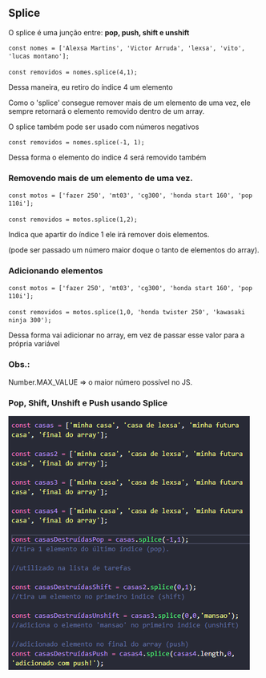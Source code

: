 ## Splice

O splice é uma junção entre: <strong>pop, push, shift e unshift</strong>

    const nomes = ['Alexsa Martins', 'Victor Arruda', 'lexsa', 'vito', 'lucas montano'];

    const removidos = nomes.splice(4,1);

Dessa maneira, eu retiro do índice 4 um elemento

Como o 'splice' consegue remover mais de um elemento de uma vez, ele sempre retornará o elemento removido dentro de um array.

O splice também pode ser usado com números negativos

    const removidos = nomes.splice(-1, 1);

Dessa forma o elemento do indice 4 será removido também 

### Removendo mais de um elemento de uma vez.

    const motos = ['fazer 250', 'mt03', 'cg300', 'honda start 160', 'pop 110i'];

    const removidos = motos.splice(1,2);

Indica que apartir do índice 1 ele irá remover dois elementos.

(pode ser passado um número maior doque o tanto de elementos do array).

### Adicionando elementos

    const motos = ['fazer 250', 'mt03', 'cg300', 'honda start 160', 'pop 110i'];

    const removidos = motos.splice(1,0, 'honda twister 250', 'kawasaki ninja 300');

Dessa forma vai adicionar no array, em vez de passar esse valor para a própria variável

### Obs.:

Number.MAX_VALUE => o maior número possível no JS.

### Pop, Shift, Unshift e Push usando Splice

![alt text](image.png)
